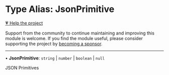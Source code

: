 # Type Alias: JsonPrimitive

[💗 Help the project](https://github.com/sponsors/panva)

Support from the community to continue maintaining and improving this module is welcome. If you find the module useful, please consider supporting the project by [becoming a sponsor](https://github.com/sponsors/panva).

***

• **JsonPrimitive**: `string` \| `number` \| `boolean` \| `null`

JSON Primitives
